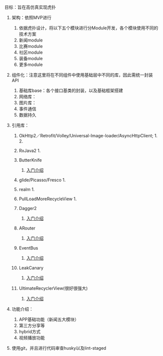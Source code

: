 目标：旨在高仿真实现虎扑

1. 架构：依照MVP进行
    1. 依据虎扑设计，将以下五个模块进行分Module开发，各个模块使用不同的技术方案
    2. 新闻module
    3. 比赛module
    4. 社区module
    5. 装备module
    6. 更多module
2. 组件化：注意这里将在不同组件中使用基础层中不同的库，因此需统一封装API
    1. 基础库base：各个接口基类的封装，以及基础框架搭建
    2. 网络库：
    3. 图片库：
    4. 事件通信
    5. 数据持久

3. 引用库：
    1. OkHttp2／Retrofit/Volley/Universal-Image-loader/AsyncHttpClient;
        1.
        2.
    2. RxJava2
        1.
    3. ButterKnife
        1. [入门介绍](https://github.com/JakeWharton/butterknife)
    4. glide/Picasso/Fresco
        1.
    5. realm
        1.
    6. PullLoadMoreRecycleView
        1.
    7. Dagger2
        1. [入门介绍](http://www.jianshu.com/p/65737ac39c44)
    8. ARouter
        1. [入门介绍](https://github.com/alibaba/ARouter)
    9. EventBus
        1. [入门介绍](https://github.com/greenrobot/EventBus)
    10. LeakCanary
        1. [入门介绍](https://github.com/square/leakcanary)

    11. UltimateRecyclerView(很好很强大)
        1. [入门介绍](https://github.com/cymcsg/UltimateRecyclerView)

4. 功能介绍：
    1. APP基础功能（新闻五大模块）
    2. 第三方分享等
    3. hybrid方式
    4. 视频播放功能
5. 使用git，并且进行代码审查husky以及lint-staged

